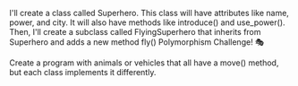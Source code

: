 I'll create a class called Superhero. This class will have attributes like name, power, and city. It will also have methods like introduce() and use_power(). Then, I'll create a subclass called FlyingSuperhero that inherits from Superhero and adds a new method fly()
Polymorphism Challenge! 🎭

Create a program with animals or vehicles that all have a move() method, but each class implements it differently.
